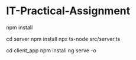 # IT-Practical-Assignment
npm install

cd server
npm install
npx ts-node src/server.ts

cd client_app
npm install
ng serve -o
